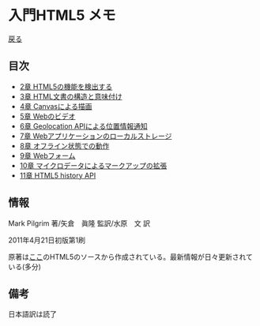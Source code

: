 # 入門HTML5 メモ
[戻る](../index.md)

## 目次
+ [2章 HTML5の機能を検出する](c2.md)
+ [3章 HTML文書の構造と意味付け](c3.md)
+ [4章 Canvasによる描画](c4.md)
+ [5章 Webのビデオ](c5.md)
+ [6章 Geolocation APIによる位置情報通知](c6.md)
+ [7章 Webアプリケーションのローカルストレージ](c7.md)
+ [8章 オフライン状態での動作](c8.md)
+ [9章 Webフォーム](c9.md)
+ [10章 マイクロデータによるマークアップの拡張](c10.md)
+ [11章 HTML5 history API](c11.md)

## 情報
Mark Pilgrim 著/矢倉　眞隆 監訳/水原　文 訳

2011年4月21日初版第1刷

原著は[ここ](http://diveintohtml5.org/)のHTML5のソースから作成されている。最新情報が日々更新されている(多分)

## 備考
日本語訳は読了
